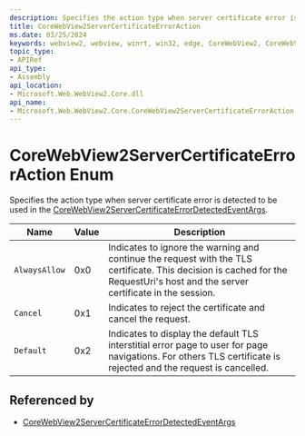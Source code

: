 ```yaml
---
description: Specifies the action type when server certificate error is detected to be used in the CoreWebView2ServerCertificateErrorDetectedEventArgs.
title: CoreWebView2ServerCertificateErrorAction
ms.date: 03/25/2024
keywords: webview2, webview, winrt, win32, edge, CoreWebView2, CoreWebView2Controller, browser control, edge html, CoreWebView2ServerCertificateErrorAction
topic_type:
- APIRef
api_type:
- Assembly
api_location:
- Microsoft.Web.WebView2.Core.dll
api_name:
- Microsoft.Web.WebView2.Core.CoreWebView2ServerCertificateErrorAction
---
```


# CoreWebView2ServerCertificateErrorAction Enum

Specifies the action type when server certificate error is detected to be used in the [CoreWebView2ServerCertificateErrorDetectedEventArgs](corewebview2servercertificateerrordetectedeventargs.md).

| Name |  Value | Description |
|--|--|--|
|`AlwaysAllow` | 0x0  |  Indicates to ignore the warning and continue the request with the TLS certificate. This decision is cached for the RequestUri's host and the server certificate in the session.|
|`Cancel` | 0x1  |  Indicates to reject the certificate and cancel the request.|
|`Default` | 0x2  |  Indicates to display the default TLS interstitial error page to user for page navigations. For others TLS certificate is rejected and the request is cancelled.|


## Referenced by

- [CoreWebView2ServerCertificateErrorDetectedEventArgs](corewebview2servercertificateerrordetectedeventargs.md)
